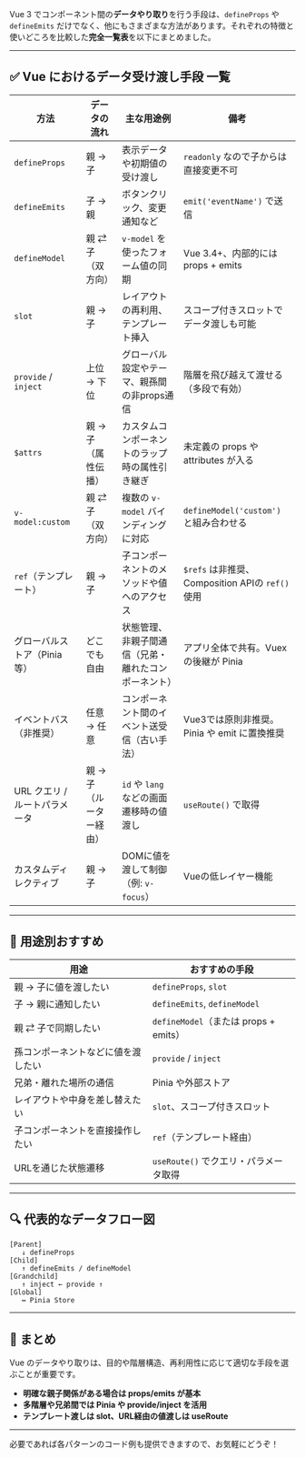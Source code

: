 Vue 3 でコンポーネント間の**データやり取り**を行う手段は、`defineProps` や `defineEmits` だけでなく、他にもさまざまな方法があります。それぞれの特徴と使いどころを比較した**完全一覧表**を以下にまとめました。

---

## ✅ Vue におけるデータ受け渡し手段 一覧

| 方法                          | データの流れ            | 主な用途例                                           | 備考                                             |
| ----------------------------- | ----------------------- | ---------------------------------------------------- | ------------------------------------------------ |
| `defineProps`                 | 親 → 子                 | 表示データや初期値の受け渡し                         | `readonly` なので子からは直接変更不可            |
| `defineEmits`                 | 子 → 親                 | ボタンクリック、変更通知など                         | `emit('eventName')` で送信                       |
| `defineModel`                 | 親 ⇄ 子（双方向）       | `v-model` を使ったフォーム値の同期                   | Vue 3.4+、内部的には props + emits               |
| `slot`                        | 親 → 子                 | レイアウトの再利用、テンプレート挿入                 | スコープ付きスロットでデータ渡しも可能           |
| `provide` / `inject`          | 上位 → 下位             | グローバル設定やテーマ、親孫間の非props通信          | 階層を飛び越えて渡せる（多段で有効）             |
| `$attrs`                      | 親 → 子（属性伝播）     | カスタムコンポーネントのラップ時の属性引き継ぎ       | 未定義の props や attributes が入る              |
| `v-model:custom`              | 親 ⇄ 子（双方向）       | 複数の `v-model` バインディングに対応                | `defineModel('custom')` と組み合わせる           |
| `ref`（テンプレート）         | 親 → 子                 | 子コンポーネントのメソッドや値へのアクセス           | `$refs` は非推奨、Composition APIの `ref()` 使用 |
| グローバルストア（Pinia 等）  | どこでも自由            | 状態管理、非親子間通信（兄弟・離れたコンポーネント） | アプリ全体で共有。Vuex の後継が Pinia            |
| イベントバス（非推奨）        | 任意 → 任意             | コンポーネント間のイベント送受信（古い手法）         | Vue3では原則非推奨。Pinia や emit に置換推奨     |
| URL クエリ / ルートパラメータ | 親 → 子（ルーター経由） | `id` や `lang` などの画面遷移時の値渡し              | `useRoute()` で取得                              |
| カスタムディレクティブ        | 親 → 子                 | DOMに値を渡して制御（例: `v-focus`）                 | Vueの低レイヤー機能                              |

---

## 🧠 用途別おすすめ

| 用途                               | おすすめの手段                        |
| ---------------------------------- | ------------------------------------- |
| 親 → 子に値を渡したい              | `defineProps`, `slot`                 |
| 子 → 親に通知したい                | `defineEmits`, `defineModel`          |
| 親 ⇄ 子で同期したい                | `defineModel`（または props + emits） |
| 孫コンポーネントなどに値を渡したい | `provide` / `inject`                  |
| 兄弟・離れた場所の通信             | Pinia や外部ストア                    |
| レイアウトや中身を差し替えたい     | `slot`、スコープ付きスロット          |
| 子コンポーネントを直接操作したい   | `ref`（テンプレート経由）             |
| URLを通じた状態遷移                | `useRoute()` でクエリ・パラメータ取得 |

---

## 🔍 代表的なデータフロー図

```
[Parent]
   ↓ defineProps
[Child]
   ↑ defineEmits / defineModel
[Grandchild]
   ↑ inject ← provide ↑
[Global]
   ↔ Pinia Store
```

---

## 📝 まとめ

Vue のデータやり取りは、目的や階層構造、再利用性に応じて適切な手段を選ぶことが重要です。

- **明確な親子関係がある場合は props/emits が基本**
- **多階層や兄弟間では Pinia や provide/inject を活用**
- **テンプレート渡しは slot、URL経由の値渡しは useRoute**

---

必要であれば各パターンのコード例も提供できますので、お気軽にどうぞ！
